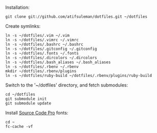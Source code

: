 Installation:

	git clone git://github.com/atifsuleman/dotfiles.git ~/dotfiles

Create symlinks:

	ln -s ~/dotfiles/.vim ~/.vim
	ln -s ~/dotfiles/.vimrc ~/.vimrc
	ln -s ~/dotfiles/.bashrc ~/.bashrc
	ln -s ~/dotfiles/.gitconfig ~/.gitconfig
	ln -s ~/dotfiles/.fonts ~/.fonts
	ln -s ~/dotfiles/.dircolors ~/.dircolors
	ln -s ~/dotfiles/.bash_aliases ~/.bash_aliases
	ln -s ~/dotfiles/.rbenv ~/.rbenv
	mkdir ~/dotfiles/.rbenv/plugins
	ln -s ~/dotfiles/ruby-build ~/dotfiles/.rbenv/plugins/ruby-build 

Switch to the '~/dotfiles' directory, and fetch submodules:

	cd ~/dotfiles
	git submodule init
	git submodule update

Install [Source Code Pro](https://github.com/adobe-fonts/source-code-pro) fonts:

	cd ~
	fc-cache -vf
